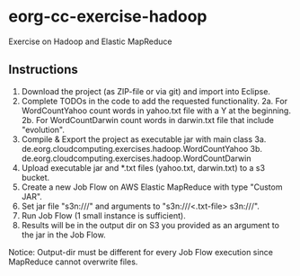 eorg-cc-exercise-hadoop
=======================

Exercise on Hadoop and Elastic MapReduce

Instructions
------------

1. Download the project (as ZIP-file or via git) and import into Eclipse.
2. Complete TODOs in the code to add the requested functionality. 
  2a. For WordCountYahoo count words in yahoo.txt file with a Y at the beginning. 
  2b. For WordCountDarwin count words in darwin.txt file that include "evolution".
3. Compile & Export the project as executable jar with main class
  3a. de.eorg.cloudcomputing.exercises.hadoop.WordCountYahoo
  3b. de.eorg.cloudcomputing.exercises.hadoop.WordCountDarwin
4. Upload executable jar and *.txt files (yahoo.txt, darwin.txt) to a s3 bucket.
5. Create a new Job Flow on AWS Elastic MapReduce with type "Custom JAR".
6. Set jar file "s3n://<bucketname>/<executable-jar-file>" and arguments to "s3n://<bucketname>/<.txt-file> s3n://<bucketname>/<output-dir>".
7. Run Job Flow (1 small instance is sufficient).
8. Results will be in the output dir on S3 you provided as an argument to the jar in the Job Flow.

Notice: Output-dir must be different for every Job Flow execution since MapReduce cannot overwrite files.